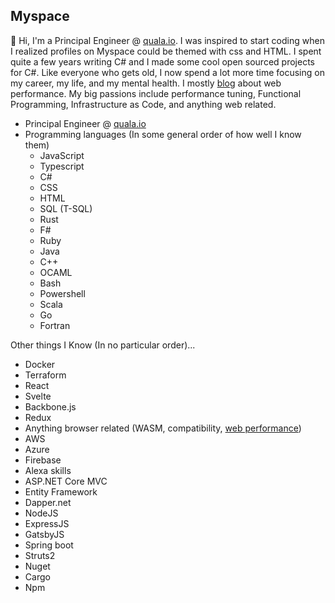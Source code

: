 ## Myspace

👋 Hi, I'm a Principal Engineer @ [quala.io](https://www.quala.io/). I was inspired to start coding when I realized profiles on Myspace could be themed with css and HTML. I spent quite a few years writing C# and I made some cool open sourced projects for C#. Like everyone who gets old, I now spend a lot more time focusing on my career, my life, and my mental health. I mostly [blog](https://terrible.dev/) about web performance. My big passions include performance tuning, Functional Programming, Infrastructure as Code, and anything web related.

* Principal Engineer @ [quala.io](https://www.quala.io/)
* Programming languages (In some general order of how well I know them)
  * JavaScript
  * Typescript
  * C#
  * CSS
  * HTML
  * SQL (T-SQL)
  * Rust
  * F#
  * Ruby
  * Java
  * C++
  * OCAML
  * Bash
  * Powershell
  * Scala
  * Go
  * Fortran

Other things I Know (In no particular order)...

* Docker
* Terraform
* React
* Svelte
* Backbone.js
* Redux
* Anything browser related (WASM, compatibility, [web performance](https://github.com/TerribleDev/WebPerformanceChecklist))
* AWS
* Azure
* Firebase
* Alexa skills
* ASP.NET Core MVC
* Entity Framework
* Dapper.net
* NodeJS
* ExpressJS
* GatsbyJS
* Spring boot
* Struts2
* Nuget
* Cargo
* Npm


